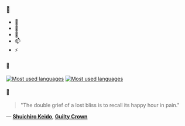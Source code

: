 ### 👋

- 🔭
- 🌱
- 💬
- 📫
- ⚡

#### 🧏

[![Most used languages](https://github-readme-stats-aynah.vercel.app/api/top-langs/?username=aynh&theme=solarized-dark&langs_count=6&layout=compact&hide_title=true)](https://github.com/anuraghazra/github-readme-stats#gh-dark-mode-only)
[![Most used languages](https://github-readme-stats-aynah.vercel.app/api/top-langs/?username=aynh&theme=solarized-light&langs_count=6&layout=compact&hide_title=true)](https://github.com/anuraghazra/github-readme-stats#gh-light-mode-only)

#### 💬

> "The double grief of a lost bliss is to recall its happy hour in pain."

&mdash; [**Shuichiro Keido**](https://myanimelist.net/character.php?q=Shuichiro%20Keido&cat=character), [**Guilty Crown**](https://myanimelist.net/search/all?q=Guilty%20Crown&cat=all)

